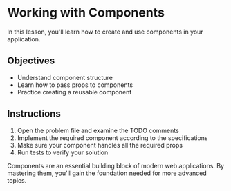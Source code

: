 # Working with Components

In this lesson, you'll learn how to create and use components in your application.

## Objectives

- Understand component structure
- Learn how to pass props to components
- Practice creating a reusable component

## Instructions

1. Open the problem file and examine the TODO comments
2. Implement the required component according to the specifications
3. Make sure your component handles all the required props
4. Run tests to verify your solution

Components are an essential building block of modern web applications. By mastering them, you'll gain the foundation needed for more advanced topics. 